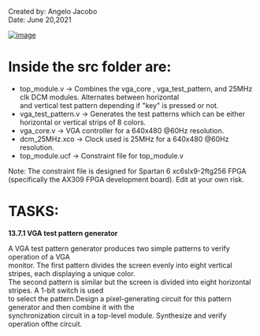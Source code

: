 Created by: Angelo Jacobo   
Date: June 20,2021  

[![image](https://user-images.githubusercontent.com/87559347/126271690-301c47fb-4a52-4e5a-9e0d-47bf37edefbe.png)](https://youtu.be/bhY4JmLHpPg)

# Inside the src folder are:
* top_module.v -> Combines the vga_core , vga_test_pattern, and 25MHz clk DCM modules. Alternates between horizontal 
&emsp;&emsp;&emsp;&emsp;&emsp;&emsp;&emsp;&emsp;&emsp;&emsp;and vertical test pattern depending if "key" is pressed or not.
* vga_test_pattern.v -> Generates the test patterns which can be either horizontal or vertical strips of 8 colors.	
* vga_core.v -> VGA controller for a 640x480 @60Hz resolution.
* dcm_25MHz.xco -> Clock used is 25MHz for a 640x480 @60Hz resolution.
* top_module.ucf -> Constraint file for top_module.v

Note: The constraint file is designed for Spartan 6 xc6slx9-2ftg256 FPGA (specifically the AX309 FPGA development board). Edit at your own risk.

# TASKS:
**13.7.1 VGA test pattern generator** 

A VGA test pattern generator produces two simple patterns to verify operation of a VGA   
monitor. The first pattern divides the screen evenly into eight vertical stripes, each displaying a unique color.  
The second pattern is similar but the screen is divided into eight horizontal stripes. A 1-bit switch is used   
to select the pattern.Design a pixel-generating circuit for this pattern generator and then combine it with the   
synchronization circuit in a top-level module. Synthesize and verify operation ofthe circuit.   
